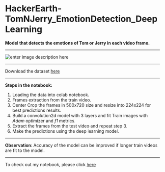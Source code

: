 # HackerEarth-TomNJerry_EmotionDetection_DeepLearning
**Model that detects the emotions of Tom or Jerry in each video frame.**
***
![enter image description here](https://github.com/Qadir92/HackerEarth-TomNJerry_EmotionDetection_ImageClassification/blob/main/Prediction%20Score.png?raw=true)
***

Download the dataset [here](https://www.hackerearth.com/challenges/competitive/hackerearth-deep-learning-challenge-emotion-detection-tom-jerry-cartoon/)
***
**Steps in the notebook:**
 1. Loading the data into colab notebook.
 2. Frames extraction from the train video.
 3. Center Crop the frames in 500x720 size and resize into 224x224 for best predictions results.
 4. Build a convolution2d model with 3 layers and fit Train images with *Adam* optimizer and *f1* metrics.
 5. Extract the frames from the test video and repeat step 3.
 6. Make the predictions using the deep learning model.
 ***
 **Observation**: Accuracy of the model can be improved if longer train videos are fit to the model.
***
To check out my notebook, please click [here](https://github.com/Qadir92/HackerEarth-TomNJerry_EmotionDetection_ImageClassification/blob/main/Tom_Jerry.ipynb)
